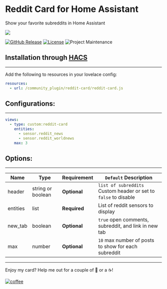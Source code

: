 # Reddit Card for Home Assistant
Show your favorite subreddits in Home Assistant

<img src='https://raw.githubusercontent.com/ljmerza/reddit-card/master/card.png' />

[![GitHub Release][releases-shield]][releases]
[![License][license-shield]](LICENSE.md)
![Project Maintenance][maintenance-shield]

## Installation through [HACS](https://github.com/custom-components/hacs)
---
Add the following to resources in your lovelace config:

```yaml
resources:
  - url: /community_plugin/reddit-card/reddit-card.js
```

## Configurations:
---
```yaml
views:
  - type: custom:reddit-card
    entities:
      - sensor.reddit_news
      - sensor.reddit_worldnews
    max: 3
```

## Options:
---
| Name | Type | Requirement | `Default` Description
| ---- | ---- | ------- | -----------
| header | string or boolean | **Optional** | `list of subreddits` Custom header or set to `false` to disable
| entities | list | **Required** | List of reddit sensors to display
| new_tab | boolean | **Optional** | `true` open comments, subreddit, and link in new tab
| max | number | **Optional** | `10` max number of posts to show for each subreddit

---

Enjoy my card? Help me out for a couple of :beers: or a :coffee:!

[![coffee](https://www.buymeacoffee.com/assets/img/custom_images/black_img.png)](https://www.buymeacoffee.com/JMISm06AD)


[commits-shield]: https://img.shields.io/github/commit-activity/y/ljmerza/reddit-card.svg?style=for-the-badge
[commits]: https://github.com/ljmerza/reddit-card/commits/master
[license-shield]: https://img.shields.io/github/license/ljmerza/reddit-card.svg?style=for-the-badge
[maintenance-shield]: https://img.shields.io/badge/maintainer-Leonardo%20Merza%20%40ljmerza-blue.svg?style=for-the-badge
[releases-shield]: https://img.shields.io/github/release/ljmerza/reddit-card.svg?style=for-the-badge
[releases]: https://github.com/ljmerza/reddit-card/releases